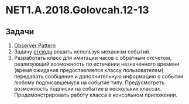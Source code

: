 # NET1.A.2018.Golovcah.12-13

## Задачи

1. [Observer Pattern](https://github.com/AnzhelikaKravchuk/ObserverPatternDemo)
2. Задачу  [отсюда](https://github.com/AnzhelikaKravchuk/ObserverPatternDemo) решить используя механизм событий.
3. Разработать класс для имитации часов с обратным отсчетом, реализующий возможность по истечении назначенного времени (время ожидания предоставляется классу пользователем) передавать сообщение и дополнительную информацию о событии любому подписавшемуся на событие типу. Предусмотреть возможность подписки на событие в нескольких классах. Продемонстрировать работу класса в консольном приложении.
